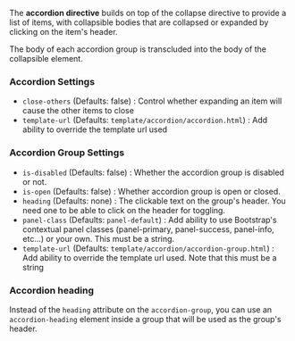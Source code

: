 The **accordion directive** builds on top of the collapse directive to provide a list of items, with collapsible bodies that are collapsed or expanded by clicking on the item's header.

The body of each accordion group is transcluded into the body of the collapsible element.

### Accordion Settings ###

  * `close-others` (Defaults: false) :
    Control whether expanding an item will cause the other items to close
  * `template-url` (Defaults: `template/accordion/accordion.html`) :
    Add ability to override the template url used

### Accordion Group Settings ###

  * `is-disabled` <i class="glyphicon glyphicon-eye-open"></i> (Defaults: false) :
    Whether the accordion group is disabled or not.
  * `is-open` <i class="glyphicon glyphicon-eye-open"></i> (Defaults: false) :
    Whether accordion group is open or closed.
  * `heading` (Defaults: none) :
    The clickable text on the group's header. You need one to be able to click on the header for toggling.
  * `panel-class` (Defaults: `panel-default`) :
    Add ability to use Bootstrap's contextual panel classes (panel-primary, panel-success, panel-info, etc...) or your own.  This must be a string.
  * `template-url` (Defaults: `template/accordion/accordion-group.html`) :
    Add ability to override the template url used. Note that this must be a string

### Accordion heading

Instead of the `heading` attribute on the `accordion-group`, you can use an `accordion-heading` element inside a group that will be used as the group's header.
